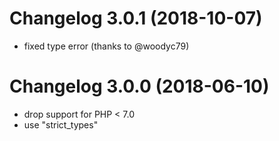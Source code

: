 
# Changelog 3.0.1 (2018-10-07)
  
- fixed type error (thanks to @woodyc79)


# Changelog 3.0.0 (2018-06-10)

- drop support for PHP < 7.0
- use "strict_types"
